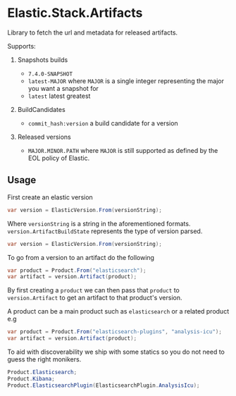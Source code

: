 # Elastic.Stack.Artifacts

Library to fetch the url and metadata for released artifacts.

Supports:

1. Snapshots builds
    * `7.4.0-SNAPSHOT`
    * `latest-MAJOR` where `MAJOR` is a single integer representing the major you want a snapshot for
    * `latest` latest greatest 

2. BuildCandidates
    * `commit_hash:version` a build candidate for a version

3. Released versions
    * `MAJOR.MINOR.PATH` where `MAJOR` is still supported as defined by the EOL policy of Elastic.
    

## Usage

First create an elastic version 

```csharp
var version = ElasticVersion.From(versionString);
```

Where `versionString` is a string in the aforementioned formats. `version.ArtifactBuildState` represents the type of version parsed.

```csharp
var version = ElasticVersion.From(versionString);
```

To go from a version to an artifact do the following

```csharp
var product = Product.From("elasticsearch");
var artifact = version.Artifact(product);
```
By first creating a `product` we can then pass that `product` to `version.Artifact` to get an artifact to that product's version.

A product can be a main product such as `elasticsearch` or a related product e.g

```csharp
var product = Product.From("elasticsearch-plugins", "analysis-icu");
var artifact = version.Artifact(product);
```

To aid with discoverability we ship with some statics so you do not need to guess the right monikers.

```csharp
Product.Elasticsearch;
Product.Kibana;
Product.ElasticsearchPlugin(ElasticsearchPlugin.AnalysisIcu);
```






